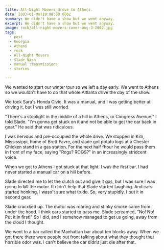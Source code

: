 ```yaml
---
title: All-Night Movers drove to Athens.
date: 2003-01-08T19:00:00.000Z
summary: We didn't have a show but we went anyway.
excerpt: We didn't have a show but we went anyway.
image: rock/all-night-movers-cover-aug-3-2002.jpg
tags:
  - post 
  - Georgia
  - Athens
  - rock
  - All-Night Movers
  - Slade Nash
  - manual transmissions
  - stories

---
```


We wanted to start our winter tour so we left a day early. We went to Athens so we wouldn't have to do that whole Altlanta drive the day of the show.

We took Sara's Honda Civic. It was a manual, and I was getting better at driving it, but I was still worried. 

"There's a stoplight in the middle of a hill in Athens, or Congress Avenue," I told Slade. "I'm gonna get stuck on it and not be able to get the car back in gear." He said that was ridiculous.

I was nervous and pre-occupied the whole drive. We stopped in Kiln, Mississippi, home of Brett Favre, and slade got potato logs at a Chester Chicken stand in a gas station. For the next half fhour he would pass them in front of my face, saying "Rogs? ROGS?" in an increasingly stridcent voice.

When we got to Athens I got stuck at that light. I was the first car. I had never started a manual car on a hill before.

Slade directed me to let the clutch out and give it gas, but I was sure I was going to kill the motor. It didn't help that Slade started laughing. And cars started honking. I wasn't sure what to do. So, very stupidly, I put it in second gear.

Slade cracxked up. The motor was roaring and stinky smoke came from under the hood. I think cars started to pass me. Slade screamed, "No! No! Put it in first!" So I did, and I somehow managed to get us going, away from the cloud I thought.

We went to a bar called the Manhattan bar about ten blocks away. When we got there there were people out front talking about what they thought that horrible odor was. I can't believe the car didn\t just die after that.